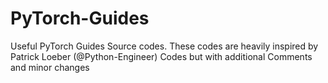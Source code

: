 # PyTorch-Guides
 Useful PyTorch Guides Source codes. These codes are heavily inspired by Patrick Loeber (@Python-Engineer) Codes but with additional Comments and minor changes
